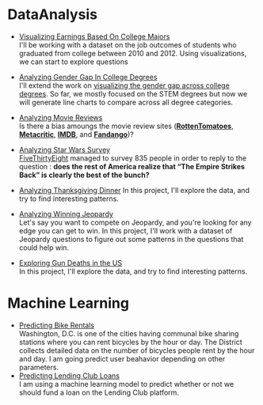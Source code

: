 # DataAnalysis




* [Visualizing Earnings Based On College Majors](https://github.com/spajeo/DataAnalysis_MachineLearning/tree/master/Visualizing%20Earnings%20Based%20On%20College%20Majors)  
I'll be working with a dataset on the job outcomes of students who graduated from college between 2010 and 2012. Using visualizations, we can start to explore questions

* [Analyzing Gender Gap In College Degrees](https://github.com/spajeo/DataAnalysis_MachineLearning/tree/master/Analyzing%20Gender%20Gap%20In%20College%20Degrees)  
I'll extend the work on [visualizing the gender gap across college degrees](https://github.com/spajeo/DataAnalysis_MachineLearning/tree/master/Visualizing%20Earnings%20Based%20On%20College%20Majors). So far, we mostly focused on the STEM degrees but now we will generate line charts to compare across all degree categories.


* [Analyzing Movie Reviews](https://github.com/spajeo/DataAnalysis_MachineLearning/tree/master/Analyzing%20Movie%20Reviews)   
Is there a bias amoungs the movie review sites ([**RottenTomatoes**](https://rottentomatoes.com/), [**Metacritic**](http://www.metacritic.com/), [**IMDB**](https://www.imdb.com/), and [**Fandango**](https://www.fandango.com/))?

* [Analyzing Star Wars Survey](https://github.com/spajeo/DataAnalysis_MachineLearning/tree/master/Analyzing%20Star%20Wars%20Survey)   
[FiveThirtyEight](https://github.com/fivethirtyeight/data/tree/master/star-wars-survey) managed to survey  835 people in order to reply to the question : **does the rest of America realize that “The Empire Strikes Back” is clearly the best of the bunch?**


* [Analyzing Thanksgiving Dinner](https://github.com/spajeo/DataAnalysis_MachineLearning/tree/master/Analyzing%20Thanksgiving%20Dinner)
In this project, I'll explore the data, and try to find interesting patterns.


* [Analyzing Winning Jeopardy](https://github.com/spajeo/DataAnalysis_MachineLearning/tree/master/Analyzing%20Winning%20Jeopardy)   
Let's say you want to compete on Jeopardy, and you're looking for any edge you can get to win. In this project, I'll work with a dataset of Jeopardy questions to figure out some patterns in the questions that could help win.

* [Exploring Gun Deaths in the US](https://github.com/spajeo/DataAnalysis_MachineLearning/blob/master/Exploring%20Gun%20Deaths%20in%20the%20US/README.md)   
In this project, I'll explore the data, and try to find interesting patterns.

# Machine Learning

* [Predicting Bike Rentals](https://github.com/spajeo/DataAnalysis_MachineLearning/tree/master/Predicting%20Bike%20Rentals)   
Washington, D.C. is one of the cities having communal bike sharing stations where you can rent bicycles by the hour or day. The District collects detailed data on the number of bicycles people rent by the hour and day. I am going predict user beahavior depending on other parameters.
* [Predicting Lending Club Loans](https://github.com/spajeo/DataAnalysis_MachineLearning/tree/master/Predicting%20Lending%20Club%20Loans)   
I am using a machine learning model to predict whether or not we should fund a loan on the Lending Club platform.


